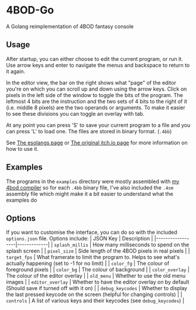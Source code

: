 # 4BOD-Go
A Golang reimplementation of 4BOD fantasy console

## Usage
After startup, you can either choose to edit the current
program, or run it. Use arrow keys and enter to navigate
the menus and backspace to return to it again.

In the editor
view, the bar on the right shows what "page" of the editor
you're on which you can scroll up and down using the arrow keys.
Click on pixels in the left side of the window to toggle the bits
of the program. The leftmost 4 bits are the instruction and the
two sets of 4 bits to the right of it (i.e. middle 8 pixels) are
the two operands or arguments. To make it easier to see these divisions
you can toggle an overlay with tab.

At any point you can press 'S' to save your current program to a file
and you can press 'L' to load one. The files are stored in binary format. (`.4bb`)

See [The esolangs page](https://esolangs.org/wiki/4BOD) or
[The original itch.io page](https://puarsliburf.itch.io/4bod-fantaly-console) for more
information on how to use it.

## Examples
The programs in the `examples` directory were mostly assembled with [my 4bod compiler](https://github.com/Sam36502/4BOD-Assembler)
so for each `.4bb` binary file, I've also included the `.4sm` assembly file which might
make it a bit easier to understand what the examples do

## Options
If you want to customise the interface, you can do so with the included `options.json` file.
Options include:
| JSON Key         | Description |
|------------------|-------------|
| `splash_millis`  | How many milliseconds to spend on the splash screen |
| `pixel_size`     | Side length of the 4BOD pixels in real pixels |
| `target_fps`     | What framerate to limit the program to. Helps to see what's actually happening (set to -1 for no limit) |
| `color_fg`       | The colour of foreground pixels |
| `color_bg`       | The colour of background |
| `color_overlay`  | The colour of the editor overlay |
| `old_menu`       | Whether to use the old menu images |
| `editor_overlay` | Whether to have the editor overlay on by default (Should save if turned off with it on) |
| `debug_keycodes` | Whether to display the last pressed keycode on the screen (helpful for changing controls) |
| `controls`       | A list of various keys and their keycodes (see `debug_keycodes`) |